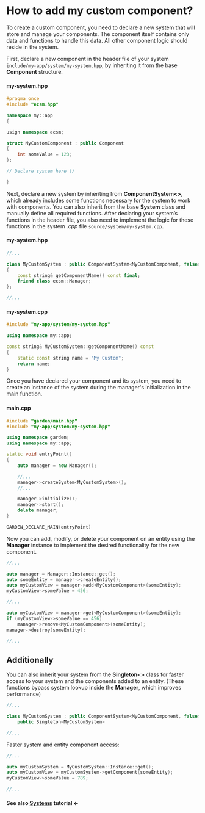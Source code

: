 # How to add my custom component?

To create a custom component, you need to declare a new system that will store and manage 
your components. The component itself contains only data and functions to handle this 
data. All other component logic should reside in the system.

First, declare a new component in the header file of your system 
`include/my-app/system/my-system.hpp`, by inheriting it from the base **Component** structure.

#### my-system.hpp

```cpp
#pragma once
#include "ecsm.hpp"

namespace my::app
{

usign namespace ecsm;

struct MyCustomComponent : public Component
{
    int someValue = 123;
};

// Declare system here \/

}
```

Next, declare a new system by inheriting from **ComponentSystem<>**, which already includes 
some functions necessary for the system to work with components. You can also inherit from 
the base **System** class and manually define all required functions. After declaring your 
system’s functions in the header file, you also need to implement the logic for these 
functions in the system *.cpp* file `source/system/my-system.cpp`.

#### my-system.hpp

```cpp
//...

class MyCustomSystem : public ComponentSystem<MyCustomComponent, false>
{
    const string& getComponentName() const final;
    friend class ecsm::Manager;
};

//...
```

#### my-system.cpp

```cpp
#include "my-app/system/my-system.hpp"

using namespace my::app;

const string& MyCustomSystem::getComponentName() const
{
    static const string name = "My Custom";
    return name;
}
```

Once you have declared your component and its system, you need to create an 
instance of the system during the manager's initialization in the main function.

#### main.cpp

```cpp
#include "garden/main.hpp"
#include "my-app/system/my-system.hpp"

using namespace garden;
using namespace my::app;

static void entryPoint()
{
    auto manager = new Manager();

    //...
    manager->createSystem<MyCustomSystem>();
    //...

    manager->initialize();
    manager->start();
    delete manager;
}

GARDEN_DECLARE_MAIN(entryPoint)
```

Now you can add, modify, or delete your component on an entity using the **Manager** 
instance to implement the desired functionality for the new component.

```cpp
//...

auto manager = Manager::Instance::get();
auto someEntity = manager->createEntity();
auto myCustomView = manager->add<MyCustomComponent>(someEntity);
myCustomView->someValue = 456;

//...

auto myCustomView = manager->get<MyCustomComponent>(someEntity);
if (myCustomView->someValue == 456)
    manager->remove<MyCustomComponent>(someEntity);
manager->destroy(someEntity);

//...
```

## Additionally

You can also inherit your system from the **Singleton<>** class for faster 
access to your system and the components added to an entity. (These functions 
bypass system lookup inside the **Manager**, which improves performance)

```cpp
//...

class MyCustomSystem : public ComponentSystem<MyCustomComponent, false>,
    public Singleton<MyCustomSystem>

//...
```

Faster system and entity component access:

```cpp
//...

auto myCustomSystem = MyCustomSystem::Instance::get();
auto myCustomView = myCustomSystem->getComponent(someEntity);
myCustomView->someValue = 789;

//...
```

#### See also [Systems](docs/Systems.md) tutorial <-